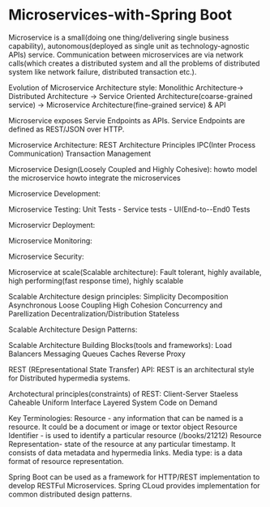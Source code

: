 # Microservices-with-Spring Boot
Microservice is a small(doing one thing/delivering single business capability), autonomous(deployed as single unit as technology-agnostic APIs) service. Communication between microservices are via network calls(which creates a distributed system and all the problems of distributed system like network failure, distributed transaction etc.).

Evolution of Microservice Architecture style:
Monolithic Architecture-> Distributed Architecture -> Service Oriented Architecture(coarse-grained service) -> Microservice Architecture(fine-grained service) & API

Microservice exposes Servie Endpoints as APIs. Service Endpoints are defined as REST/JSON over HTTP.

Microservice Architecture:
REST Architecture Principles
IPC(Inter Process Communication)
Transaction Management

Microservice Design(Loosely Coupled and Highly Cohesive):
howto model the microservice
howto integrate the microservices

Microservice Development:

Microservice Testing:
Unit Tests - Service tests - UI(End-to--End0 Tests

Microservicr Deployment:

Microservice Monitoring:

Microservice Security:

Microservice at scale(Scalable architecture):
Fault tolerant, highly available, high performing(fast response time), highly scalable

Scalable Architecture design principles:
Simplicity
Decomposition
Asynchronous
Loose Coupling High Cohesion
Concurrency and Parellization
Decentralization/Distribution
Stateless


Scalable Architecture Design Patterns:


Scalable Architecture Building Blocks(tools and frameworks):
Load Balancers
Messaging Queues
Caches
Reverse Proxy

REST (REpresentational State Transfer) API:
REST is an architectural style for Distributed hypermedia systems.

Archotectural principles(constraints) of REST:
Client-Server
Staeless
Caheable
Uniform Interface
Layered System
Code on Demand

Key Terminologies:
Resource - any information that can be named is a resource. It could be a document or image or textor object
Resource Identifier - is used  to identify a particular resource (/books/21212)
Resource Representation- state of the resource at any particular timestamp. It consists of data metadata and hypermedia links.
Media type: is a data format of resource representation.


Spring Boot can be used as a framework for HTTP/REST implementation to develop RESTFul Microservices.
Spring CLoud provides implementation for common distributed design patterns.

